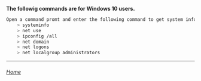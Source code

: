 **The followig commands are for Windows 10 users.**

```bash
Open a command promt and enter the following command to get system info:
    > systeminfo
    > net use
    > ipconfig /all
    > net domain
    > net logons
    > net localgroup administrators
```

---

###### [Home](https://eddiegranados.github.io/Eduardo_Granados/)